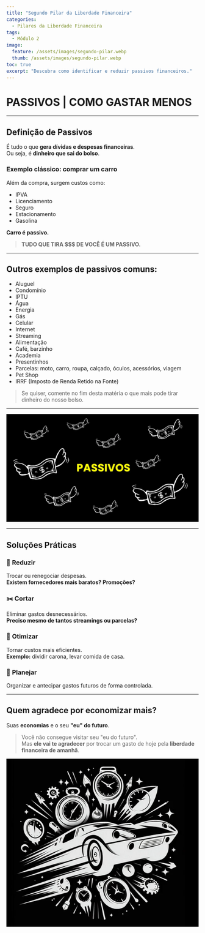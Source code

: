 ```yaml
---
title: "Segundo Pilar da Liberdade Financeira"
categories:
  - Pilares da Liberdade Financeira
tags:
  - Módulo 2
image:
  feature: /assets/images/segundo-pilar.webp
  thumb: /assets/images/segundo-pilar.webp
toc: true
excerpt: "Descubra como identificar e reduzir passivos financeiros."
---
```


# PASSIVOS | COMO GASTAR MENOS

---

## Definição de Passivos

É tudo o que **gera dívidas e despesas financeiras**.  
Ou seja, é **dinheiro que sai do bolso**.

### Exemplo clássico: comprar um carro

Além da compra, surgem custos como:

- IPVA  
- Licenciamento  
- Seguro  
- Estacionamento  
- Gasolina  

**Carro é passivo.**

> **TUDO QUE TIRA $$$ DE VOCÊ É UM PASSIVO.**

---

## Outros exemplos de passivos comuns:

- Aluguel  
- Condomínio  
- IPTU  
- Água  
- Energia  
- Gás  
- Celular  
- Internet  
- Streaming  
- Alimentação  
- Café, barzinho  
- Academia  
- Presentinhos  
- Parcelas: moto, carro, roupa, calçado, óculos, acessórios, viagem  
- Pet Shop  
- IRRF (Imposto de Renda Retido na Fonte)

> Se quiser, comente no fim desta matéria o que mais pode tirar dinheiro do nosso bolso.

---

![Passivos.](/assets/images/passivos.webp)

---

## Soluções Práticas

### 🔁 **Reduzir**
Trocar ou renegociar despesas.  
**Existem fornecedores mais baratos? Promoções?**

### ✂️ **Cortar**
Eliminar gastos desnecessários.  
**Preciso mesmo de tantos streamings ou parcelas?**

### 🔧 **Otimizar**
Tornar custos mais eficientes.  
**Exemplo:** dividir carona, levar comida de casa.

### 📅 **Planejar**
Organizar e antecipar gastos futuros de forma controlada.

---

## Quem agradece por economizar mais?

Suas **economias** e o seu **"eu" do futuro**.

> Você não consegue visitar seu "eu do futuro".  
> Mas **ele vai te agradecer** por trocar um gasto de hoje pela **liberdade financeira de amanhã**.

![Carro Indo para o Futuro.](/assets/images/carro.webp)